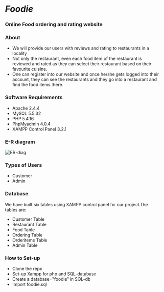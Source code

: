 # _Foodie_
### Online Food ordering and rating website

### About
* We will provide our users with reviews and rating to restaurants in a locality
* Not only the restaurant, even each food item of the restaurant
is reviewed and rated as they can select their restaurant based
on their favourite cuisine.
* One can register into our website and once he/she gets logged
into their account, they can see the restaurants and they go
into a restaurant and find the food items there.

### Software Requirements
* Apache 2.4.4
* MySQL 5.5.32
* PHP 5.4.16
* PhpMyadmin 4.0.4
* XAMPP Control Panel 3.2.1

### E-R diagram
![ER-diag](https://github.com/kiranpuli/Foodie1/blob/master/images/Screenshot%20(50).png)

### Types of Users
* Customer
* Admin

### Database
We have built six tables using XAMPP control panel for our project.The
tables are:
* Customer Table
* Restaurant Table
* Food Table
* Ordering Table
* Orderitems Table
* Admin Table

### How to Set-up
* Clone the repo
* Set-up Xampp for php and SQL-database
* Create a database="foodie" in SQL-db
* Import foodie.sql
